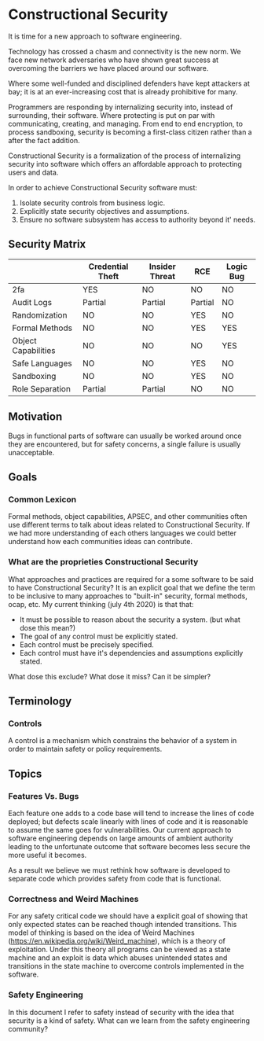 
# Constructional Security

It is time for a new approach to software engineering.

Technology has crossed a chasm and connectivity is the new norm.  We face new network adversaries who have shown great success at overcoming the barriers we have placed around our software.

Where some well-funded and disciplined defenders have kept attackers at bay; it is at an ever-increasing cost that is already prohibitive for many.
 
Programmers are responding by internalizing security into, instead of surrounding, their software. Where protecting is put on par with communicating, creating, and managing. From end to end encryption, to process sandboxing, security is becoming a first-class citizen rather than a after the fact addition.

Constructional Security is a formalization of the process of internalizing security into software which offers an affordable approach to protecting users and data.

In order to achieve Constructional Security software must:

1. Isolate security controls from business logic.
2. Explicitly state security objectives and assumptions.
3. Ensure no software subsystem has access to authority beyond it' needs.

## Security Matrix
|                   |Credential Theft |Insider Threat |RCE    |Logic Bug|
|---                |---              |---            |---    |---      |
|2fa                |YES              |NO             |NO     |NO       |
|Audit Logs         |Partial          |Partial        |Partial|NO       |
|Randomization      |NO               |NO             |YES    |NO       |
|Formal Methods     |NO               |NO             |YES    |YES      |
|Object Capabilities|NO               |NO             |NO     |YES      |
|Safe Languages     |NO               |NO             |YES    |NO       |
|Sandboxing         |NO               |NO             |YES    |NO       |
|Role Separation    |Partial          |Partial        |NO     |NO       |

## Motivation


Bugs in functional parts of software can usually be worked around once they are encountered, but for safety concerns, a single failure is usually unacceptable.

## Goals

### Common Lexicon

Formal methods, object capabilities, APSEC, and other communities often use different terms to talk about ideas related to Constructional Security. If we had more understanding of each others languages we could better understand how each communities ideas can contribute.

### What are the proprieties Constructional Security

What approaches and practices are required for a some software to be said to have Constructional Security? It is an explicit goal that we define the term to be inclusive to many approaches to "built-in" security, formal methods, ocap, etc. My current thinking (july 4th 2020) is that that:

 - It must be possible to reason about the security a system. (but what dose this mean?)
 - The goal of any control must be explicitly stated.
 - Each control must be precisely specified.
 - Each control must have it's dependencies and assumptions explicitly stated.

 What dose this exclude? What dose it miss? Can it be simpler?

## Terminology

### Controls
A control is a mechanism which constrains the behavior of a system in order to maintain safety or policy requirements. 

## Topics

### Features Vs. Bugs
Each feature one adds to a code base will tend to increase the lines of code deployed; but defects scale linearly with lines of code and it is reasonable to assume the same goes for vulnerabilities. Our current approach to software engineering depends on large amounts of ambient authority leading to the unfortunate outcome that software becomes less secure the more useful it becomes.

As a result we believe we must rethink how software is developed to separate code which provides safety from code that is functional.

### Correctness and Weird Machines
For any safety critical code we should have a explicit goal of showing that only expected states can be reached though intended transitions. This model of thinking is based on the idea of Weird Machines (https://en.wikipedia.org/wiki/Weird_machine), which is a theory of exploitation. Under this theory all programs can be viewed as a state machine and an exploit is data which abuses unintended states and transitions in the state machine to overcome controls implemented in the software.

### Safety Engineering
In this document I refer to safety instead of security with the idea that security is a kind of safety. What can we learn from the safety engineering community?

